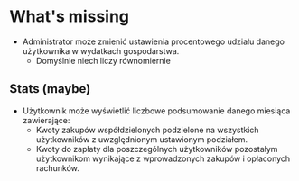 # What's missing
* Administrator może zmienić ustawienia procentowego udziału danego użytkownika w wydatkach gospodarstwa.
  * Domyślnie niech liczy równomiernie

## Stats (maybe)
* Użytkownik może wyświetlić liczbowe podsumowanie danego miesiąca zawierające:
  * Kwoty zakupów współdzielonych podzielone na wszystkich użytkowników z uwzględnionym ustawionym podziałem.
  * Kwoty do zapłaty dla poszczególnych użytkowników pozostałym użytkownikom wynikające z wprowadzonych zakupów i opłaconych rachunków.
